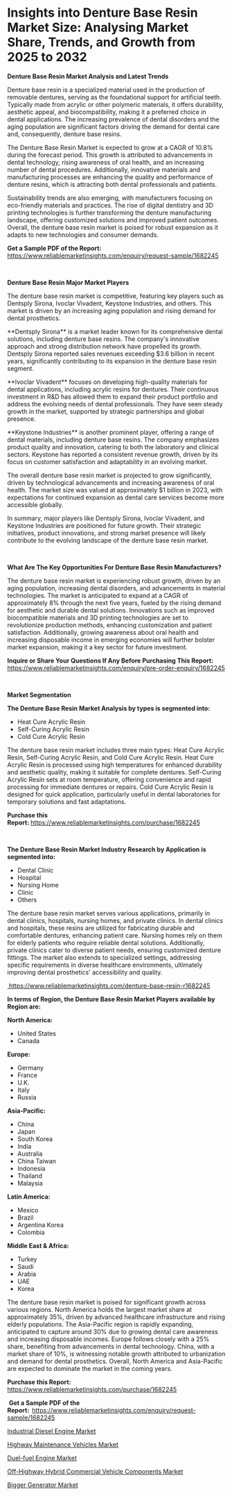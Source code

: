 <p><h1>Insights into Denture Base Resin Market Size: Analysing Market Share, Trends, and Growth from 2025 to 2032</h1></p><p><strong>Denture Base Resin Market Analysis and Latest Trends</strong></p>
<p><p>Denture base resin is a specialized material used in the production of removable dentures, serving as the foundational support for artificial teeth. Typically made from acrylic or other polymeric materials, it offers durability, aesthetic appeal, and biocompatibility, making it a preferred choice in dental applications. The increasing prevalence of dental disorders and the aging population are significant factors driving the demand for dental care and, consequently, denture base resins.</p><p>The Denture Base Resin Market is expected to grow at a CAGR of 10.8% during the forecast period. This growth is attributed to advancements in dental technology, rising awareness of oral health, and an increasing number of dental procedures. Additionally, innovative materials and manufacturing processes are enhancing the quality and performance of denture resins, which is attracting both dental professionals and patients.</p><p>Sustainability trends are also emerging, with manufacturers focusing on eco-friendly materials and practices. The rise of digital dentistry and 3D printing technologies is further transforming the denture manufacturing landscape, offering customized solutions and improved patient outcomes. Overall, the denture base resin market is poised for robust expansion as it adapts to new technologies and consumer demands.</p></p>
<p><strong>Get a Sample PDF of the Report:&nbsp;</strong> <a href="https://www.reliablemarketinsights.com/enquiry/request-sample/1682245?utm_campaign=2013&utm_medium=2&utm_source=Github&utm_content=ia&utm_term=31012025&utm_id=denture-base-resin">https://www.reliablemarketinsights.com/enquiry/request-sample/1682245</a></p>
<p>&nbsp;</p>
<p><strong>Denture Base Resin Major Market Players</strong></p>
<p><p>The denture base resin market is competitive, featuring key players such as Dentsply Sirona, Ivoclar Vivadent, Keystone Industries, and others. This market is driven by an increasing aging population and rising demand for dental prosthetics.</p><p>**Dentsply Sirona** is a market leader known for its comprehensive dental solutions, including denture base resins. The company's innovative approach and strong distribution network have propelled its growth. Dentsply Sirona reported sales revenues exceeding $3.6 billion in recent years, significantly contributing to its expansion in the denture base resin segment.</p><p>**Ivoclar Vivadent** focuses on developing high-quality materials for dental applications, including acrylic resins for dentures. Their continuous investment in R&D has allowed them to expand their product portfolio and address the evolving needs of dental professionals. They have seen steady growth in the market, supported by strategic partnerships and global presence.</p><p>**Keystone Industries** is another prominent player, offering a range of dental materials, including denture base resins. The company emphasizes product quality and innovation, catering to both the laboratory and clinical sectors. Keystone has reported a consistent revenue growth, driven by its focus on customer satisfaction and adaptability in an evolving market.</p><p>The overall denture base resin market is projected to grow significantly, driven by technological advancements and increasing awareness of oral health. The market size was valued at approximately $1 billion in 2023, with expectations for continued expansion as dental care services become more accessible globally.</p><p>In summary, major players like Dentsply Sirona, Ivoclar Vivadent, and Keystone Industries are positioned for future growth. Their strategic initiatives, product innovations, and strong market presence will likely contribute to the evolving landscape of the denture base resin market.</p></p>
<p>&nbsp;</p>
<p><strong>What Are The Key Opportunities For Denture Base Resin Manufacturers?</strong></p>
<p><p>The denture base resin market is experiencing robust growth, driven by an aging population, increasing dental disorders, and advancements in material technologies. The market is anticipated to expand at a CAGR of approximately 8% through the next five years, fueled by the rising demand for aesthetic and durable dental solutions. Innovations such as improved biocompatible materials and 3D printing technologies are set to revolutionize production methods, enhancing customization and patient satisfaction. Additionally, growing awareness about oral health and increasing disposable income in emerging economies will further bolster market expansion, making it a key sector for future investment.</p></p>
<p><strong>Inquire or Share Your Questions If Any Before Purchasing This Report:</strong> <a href="https://www.reliablemarketinsights.com/enquiry/pre-order-enquiry/1682245?utm_campaign=2013&utm_medium=2&utm_source=Github&utm_content=ia&utm_term=31012025&utm_id=denture-base-resin">https://www.reliablemarketinsights.com/enquiry/pre-order-enquiry/1682245</a></p>
<p>&nbsp;</p>
<p><strong>Market Segmentation</strong></p>
<p><strong>The Denture Base Resin Market Analysis by types is segmented into:</strong></p>
<p><ul><li>Heat Cure Acrylic Resin</li><li>Self-Curing Acrylic Resin</li><li>Cold Cure Acrylic Resin</li></ul></p>
<p><p>The denture base resin market includes three main types: Heat Cure Acrylic Resin, Self-Curing Acrylic Resin, and Cold Cure Acrylic Resin. Heat Cure Acrylic Resin is processed using high temperatures for enhanced durability and aesthetic quality, making it suitable for complete dentures. Self-Curing Acrylic Resin sets at room temperature, offering convenience and rapid processing for immediate dentures or repairs. Cold Cure Acrylic Resin is designed for quick application, particularly useful in dental laboratories for temporary solutions and fast adaptations.</p></p>
<p><strong>Purchase this Report:&nbsp;</strong><a href="https://www.reliablemarketinsights.com/purchase/1682245?utm_campaign=2013&utm_medium=2&utm_source=Github&utm_content=ia&utm_term=31012025&utm_id=denture-base-resin">https://www.reliablemarketinsights.com/purchase/1682245</a></p>
<p>&nbsp;</p>
<p><strong>The Denture Base Resin Market Industry Research by Application is segmented into:</strong></p>
<p><ul><li>Dental Clinic</li><li>Hospital</li><li>Nursing Home</li><li>Clinic</li><li>Others</li></ul></p>
<p><p>The denture base resin market serves various applications, primarily in dental clinics, hospitals, nursing homes, and private clinics. In dental clinics and hospitals, these resins are utilized for fabricating durable and comfortable dentures, enhancing patient care. Nursing homes rely on them for elderly patients who require reliable dental solutions. Additionally, private clinics cater to diverse patient needs, ensuring customized denture fittings. The market also extends to specialized settings, addressing specific requirements in diverse healthcare environments, ultimately improving dental prosthetics' accessibility and quality.</p></p>
<p><a href="https://www.reliablemarketinsights.com/denture-base-resin-r1682245?utm_campaign=2013&utm_medium=2&utm_source=Github&utm_content=ia&utm_term=31012025&utm_id=denture-base-resin">&nbsp;https://www.reliablemarketinsights.com/denture-base-resin-r1682245</a></p>
<p><strong>In terms of Region, the Denture Base Resin Market Players available by Region are:</strong></p>
<p>
    <p> <strong> North America: </strong>
        <ul>
            <li>United States</li>
            <li>Canada</li>
        </ul>
        </p> 
    <p> <strong> Europe: </strong>
        <ul>
            <li>Germany</li>
            <li>France</li>
            <li>U.K.</li>
            <li>Italy</li>
            <li>Russia</li>
        </ul>
        </p> 
    <p> <strong> Asia-Pacific: </strong>
        <ul>
            <li>China</li>
            <li>Japan</li>
            <li>South Korea</li>
            <li>India</li>
            <li>Australia</li>
            <li>China Taiwan</li>
            <li>Indonesia</li>
            <li>Thailand</li>
            <li>Malaysia</li>
        </ul>
        </p> 
    <p> <strong> Latin America: </strong>
        <ul>
            <li>Mexico</li>
            <li>Brazil</li>
            <li>Argentina Korea</li>
            <li>Colombia</li>
        </ul>
        </p> 
    <p> <strong> Middle East & Africa: </strong>
        <ul>
            <li>Turkey</li>
            <li>Saudi</li>
            <li>Arabia</li>
            <li>UAE</li>
            <li>Korea</li>
        </ul>
    </p>
    </p>
<p><p>The denture base resin market is poised for significant growth across various regions. North America holds the largest market share at approximately 35%, driven by advanced healthcare infrastructure and rising elderly populations. The Asia-Pacific region is rapidly expanding, anticipated to capture around 30% due to growing dental care awareness and increasing disposable incomes. Europe follows closely with a 25% share, benefiting from advancements in dental technology. China, with a market share of 10%, is witnessing notable growth attributed to urbanization and demand for dental prosthetics. Overall, North America and Asia-Pacific are expected to dominate the market in the coming years.</p></p>
<p><strong>Purchase this Report: </strong><a href="https://www.reliablemarketinsights.com/purchase/1682245?utm_campaign=2013&utm_medium=2&utm_source=Github&utm_content=ia&utm_term=31012025&utm_id=denture-base-resin">https://www.reliablemarketinsights.com/purchase/1682245</a></p>
<p>&nbsp;<strong>Get a Sample PDF of the Report:&nbsp;&nbsp;</strong><a href="https://www.reliablemarketinsights.com/enquiry/request-sample/1682245?utm_campaign=2013&utm_medium=2&utm_source=Github&utm_content=ia&utm_term=31012025&utm_id=denture-base-resin">https://www.reliablemarketinsights.com/enquiry/request-sample/1682245</a></p>
<p><strong></strong></p>
<p><p><a href="https://www.linkedin.com/pulse/industrial-diesel-engine-market-analysis-comprehensive-e4ohe?utm_campaign=2013&utm_medium=2&utm_source=Github&utm_content=ia&utm_term=31012025&utm_id=denture-base-resin">Industrial Diesel Engine Market</a></p><p><a href="https://www.linkedin.com/pulse/highway-maintenance-vehicles-market2025-2032-industry-n3gof?utm_campaign=2013&utm_medium=2&utm_source=Github&utm_content=ia&utm_term=31012025&utm_id=denture-base-resin">Highway Maintenance Vehicles Market</a></p><p><a href="https://www.linkedin.com/pulse/whats-driving-duel-fuel-engine-market-boom-key-growth-ku27c?utm_campaign=2013&utm_medium=2&utm_source=Github&utm_content=ia&utm_term=31012025&utm_id=denture-base-resin">Duel-fuel Engine Market</a></p><p><a href="https://www.linkedin.com/pulse/how-off-highway-hybrid-commercial-vehicle-components-ibzdf?utm_campaign=2013&utm_medium=2&utm_source=Github&utm_content=ia&utm_term=31012025&utm_id=denture-base-resin">Off-Highway Hybrid Commercial Vehicle Components Market</a></p><p><a href="https://www.linkedin.com/pulse/global-bigger-generator-market-sector2025-2032-metrics-thaaf?utm_campaign=2013&utm_medium=2&utm_source=Github&utm_content=ia&utm_term=31012025&utm_id=denture-base-resin">Bigger Generator Market</a></p></p>